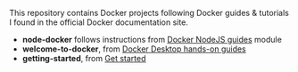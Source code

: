 This repository contains Docker projects following Docker guides & tutorials I found in the official Docker documentation site.

- **node-docker** follows instructions from [Docker NodeJS guides](https://docs.docker.com/language/nodejs/) module
- **welcome-to-docker**, from [Docker Desktop hands-on guides](https://docs.docker.com/get-started/hands-on-overview/)
- **getting-started**, from [Get started](https://docs.docker.com/get-started/)